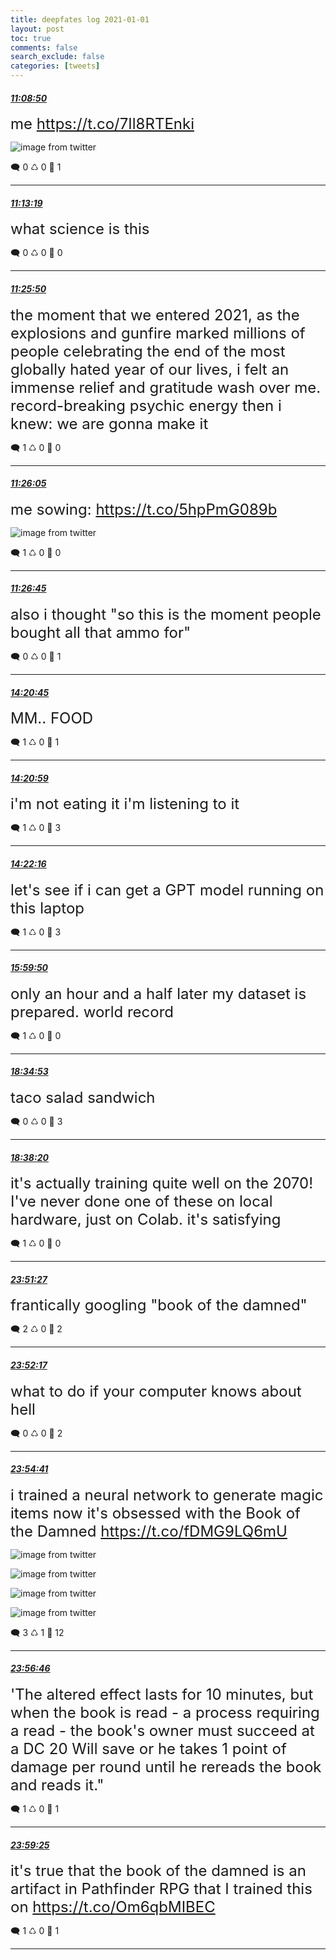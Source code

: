 ```yaml
---
title: deepfates log 2021-01-01
layout: post
toc: true
comments: false
search_exclude: false
categories: [tweets]
---
```



#### <a href = "https://twitter.com/deepfates/status/1345069485342879744">*11:08:50*</a>

<font size="5">me  https://t.co/7Il8RTEnki</font>

![image from twitter](/images/EqqlkZsVoAEFivK.jpg)


🗨️ 0 ♺ 0 🤍  1   

---
    
#### <a href = "https://twitter.com/deepfates/status/1345070613489061889">*11:13:19*</a>

<font size="5">what science is this</font>



🗨️ 0 ♺ 0 🤍  0   

---
    
#### <a href = "https://twitter.com/deepfates/status/1345073764631859200">*11:25:50*</a>

<font size="5">the moment that we entered 2021, as the explosions and gunfire marked millions of people celebrating the end of the most globally hated year of our lives,  i felt an immense relief and gratitude wash over me. record-breaking psychic energy  then i knew: we are gonna make it</font>



🗨️ 1 ♺ 0 🤍  0   

---
    
#### <a href = "https://twitter.com/deepfates/status/1345073827227680768">*11:26:05*</a>

<font size="5">me sowing:  https://t.co/5hpPmG089b</font>

![image from twitter](/images/EqqphG2VkAEVR4P.jpg)


🗨️ 1 ♺ 0 🤍  0   

---
    
#### <a href = "https://twitter.com/deepfates/status/1345073997176705025">*11:26:45*</a>

<font size="5">also i thought "so this is the moment people bought all that ammo for"</font>



🗨️ 0 ♺ 0 🤍  1   

---
    
#### <a href = "https://twitter.com/deepfates/status/1345117783856656384">*14:20:45*</a>

<font size="5">MM.. FOOD</font>



🗨️ 1 ♺ 0 🤍  1   

---
    
#### <a href = "https://twitter.com/deepfates/status/1345117843118043148">*14:20:59*</a>

<font size="5">i'm not eating it i'm listening to it</font>



🗨️ 1 ♺ 0 🤍  3   

---
    
#### <a href = "https://twitter.com/deepfates/status/1345118164552708097">*14:22:16*</a>

<font size="5">let's see if i can get a GPT model running on this laptop</font>



🗨️ 1 ♺ 0 🤍  3   

---
    
#### <a href = "https://twitter.com/deepfates/status/1345142718138343425">*15:59:50*</a>

<font size="5">only an hour and a half later my dataset is prepared. world record</font>



🗨️ 1 ♺ 0 🤍  0   

---
    
#### <a href = "https://twitter.com/deepfates/status/1345181739589595137">*18:34:53*</a>

<font size="5">taco salad sandwich</font>



🗨️ 0 ♺ 0 🤍  3   

---
    
#### <a href = "https://twitter.com/deepfates/status/1345182606279593985">*18:38:20*</a>

<font size="5">it's actually training quite well on the 2070!   I've never done one of these on local hardware, just on Colab. it's satisfying</font>



🗨️ 1 ♺ 0 🤍  0   

---
    
#### <a href = "https://twitter.com/deepfates/status/1345261405260247041">*23:51:27*</a>

<font size="5">frantically googling "book of the damned"</font>



🗨️ 2 ♺ 0 🤍  2   

---
    
#### <a href = "https://twitter.com/deepfates/status/1345261616216956929">*23:52:17*</a>

<font size="5">what to do if your computer knows about hell</font>



🗨️ 0 ♺ 0 🤍  2   

---
    
#### <a href = "https://twitter.com/deepfates/status/1345262217403400192">*23:54:41*</a>

<font size="5">i trained a neural network to generate  magic items  now it's obsessed with the Book of the Damned  https://t.co/fDMG9LQ6mU</font>

![image from twitter](/images/EqtU1cwVQAEa7VW.jpg)

![image from twitter](/images/EqtU17VUwAAC3Fh.jpg)

![image from twitter](/images/EqtU2R1UUAUHVrZ.jpg)

![image from twitter](/images/EqtU2pFUYAA0E9t.jpg)


🗨️ 3 ♺ 1 🤍  12   

---
    
#### <a href = "https://twitter.com/deepfates/status/1345262743763337216">*23:56:46*</a>

<font size="5">'The altered effect lasts for 10 minutes, but when the book is read - a process requiring a read - the book's owner must succeed at a DC 20 Will save or he takes 1 point of damage per round until he rereads the book and reads it."</font>



🗨️ 1 ♺ 0 🤍  1   

---
    
#### <a href = "https://twitter.com/deepfates/status/1345263408464031745">*23:59:25*</a>

<font size="5">it's true that the book of the damned is an artifact in Pathfinder RPG that I trained this on  https://t.co/Om6qbMIBEC</font>



🗨️ 1 ♺ 0 🤍  1   

---
    
            

